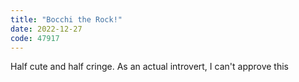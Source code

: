 ```yaml
---
title: "Bocchi the Rock!"
date: 2022-12-27
code: 47917
---
```

Half cute and half cringe. As an actual introvert, I can't approve this